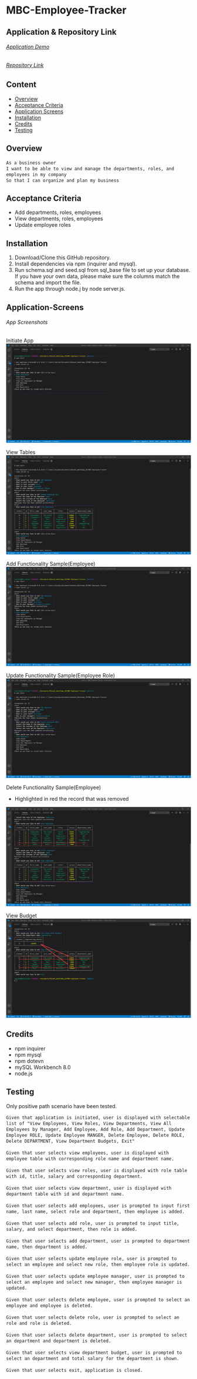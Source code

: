 # MBC-Employee-Tracker

## Application & Repository Link

###### [Application Demo](https://drive.google.com/file/d/1oKntvY9yuWQ0UGPdl37qX0hO6DrrAfu3/view?usp=sharing)

###### [Repository Link](https://github.com/Suji-GitH/MBC-Employee-Tracker)

## Content
- [Overview](#Overview)
- [Acceptance Criteria](#Acceptance-Criteria)
- [Application Screens](#Application-Screens)
- [Installation](#Installation)
- [Credits](#Credits)
- [Testing](#Testing)

## Overview

```
As a business owner
I want to be able to view and manage the departments, roles, and employees in my company
So that I can organize and plan my business
```

## Acceptance Criteria

* Add departments, roles, employees
* View departments, roles, employees
* Update employee roles

## Installation

1. Download/Clone this GitHub repository.
2. Install dependencies via npm (inquirer and mysql). 
3. Run schema.sql and seed.sql from sql_base file to set up your database. If you have your own data, please make sure the columns match the schema and import the file. 
4. Run the app through node.j by node server.js.

## Application-Screens

###### App Screenshots

Initiate App
<img src = "./assets/Screenshots/InitiateApp.jpg">

View Tables
<img src = "./assets/Screenshots/ViewEmployee.jpg">

Add Functionality Sample(Employee)
<img src = "./assets/Screenshots/AddEmployee.jpg">

Update Functionality Sample(Employee Role)
<img src = "./assets/Screenshots/UpdateEmployee.jpg">

Delete Functionality Sample(Employee)
- Highlighted in red the record that was removed
<img src = "./assets/Screenshots/DeleteEmployee.jpg">

View Budget
<img src = "./assets/Screenshots/ViewBudget.jpg">

## Credits

- npm inquirer
- npm mysql
- npm dotevn
- mySQL Workbench 8.0
- node.js

## Testing

Only positive path scenario have been tested. 

```
Given that application is initiated, user is displayed with selectable list of "View Employees, View Roles, View Departments, View All Employees by Manager, Add Employee, Add Role, Add Department, Update Employee ROLE, Update Employee MANGER, Delete Employee, Delete ROLE, Delete DEPARTMENT, View Department Budgets, Exit"

Given that user selects view employees, user is displayed with employee table with corresponding role name and department name.

Given that user selects view roles, user is displayed with role table with id, title, salary and corresponding department.

Given that user selects view department, user is displayed with department table with id and department name.

Given that user selects add employees, user is prompted to input first name, last name, select role and department, then employee is added.

Given that user selects add role, user is prompted to input title, salary, and select department, then role is added.

Given that user selects add department, user is prompted to department name, then department is added.

Given that user selects update employee role, user is prompted to select an employee and select new role, then employee role is updated.

Given that user selects update employee manager, user is prompted to select an employee and select new manager, then employee manager is updated.

Given that user selects delete employee, user is prompted to select an employee and employee is deleted.

Given that user selects delete role, user is prompted to select an role and role is deleted.

Given that user selects delete department, user is prompted to select an department and department is deleted.

Given that user selects view department budget, user is prompted to select an department and total salary for the department is shown.

Given that user selects exit, application is closed. 
```